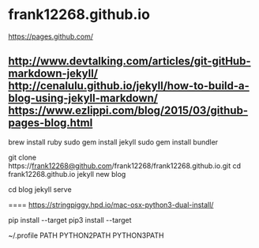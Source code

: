 # frank12268.github.io

https://pages.github.com/

http://www.devtalking.com/articles/git-gitHub-markdown-jekyll/
http://cenalulu.github.io/jekyll/how-to-build-a-blog-using-jekyll-markdown/
https://www.ezlippi.com/blog/2015/03/github-pages-blog.html
----
brew install ruby
sudo gem install jekyll
sudo gem install bundler

git clone https://frank12268@github.com/frank12268/frank12268.github.io.git
cd frank12268.github.io
jekyll new blog

cd blog
jekyll serve

====
https://stringpiggy.hpd.io/mac-osx-python3-dual-install/

pip install --target
pip3 install --target

~/.profile
PATH
PYTHON2PATH
PYTHON3PATH
